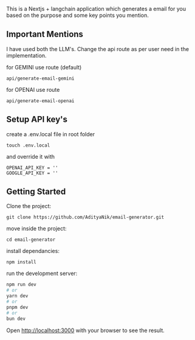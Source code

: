 This is a Nextjs + langchain application which generates a email for you based on the purpose and some key points you mention.

## Important Mentions
I have used both the LLM's. Change the api route as per user need in the implementation.

for GEMINI use route (default)
```
api/generate-email-gemini
```
for OPENAI use route
```
api/generate-email-openai
```

## Setup API key's
create a .env.local file in root folder
```
touch .env.local
```
and override it with
```
OPENAI_API_KEY = ''
GOOGLE_API_KEY = ''
```


## Getting Started

Clone the project:
```
git clone https://github.com/AdityaNik/email-generator.git
```
move inside the project:
```
cd email-generator
```
install dependancies:
```
npm install
```

run the development server:

```bash
npm run dev
# or
yarn dev
# or
pnpm dev
# or
bun dev
```

Open [http://localhost:3000](http://localhost:3000) with your browser to see the result.
